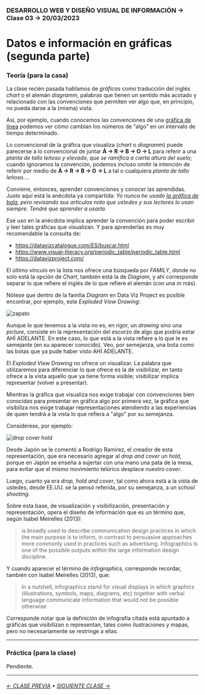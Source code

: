 ### DESARROLLO WEB Y DISEÑO VISUAL DE INFORMACIÓN → Clase 03 → 20/03/2023

# Datos e información en gráficas (segunda parte)

### Teoría (para la casa)

La clase recién pasada hablamos de *gráficas* como traducción del inglés *chart* o el alemán *diagramm*, palabras que tienen un sentido más acotado y relacionado con las convenciones que permiten ver algo que, en principio, no pueda darse a la (misma) vista.

Así, por ejemplo, cuando conocemos las convenciones de una [gráfica de línea](https://datavizcatalogue.com/ES/metodos/grafica_de_linea.html) podemos ver cómo cambian los números de “algo” en un intervalo de tiempo determinado. 

Lo convencional de la gráfica que visualiza (*chart* o *diagramm*) puede parecerse a lo convencional de juntar **Á → R → B → O → L** para referir a una *planta de tallo leñoso y elevado, que se ramifica a cierta altura del suelo*; cuando ignoramos la convención, podemos incluso omitir la intención de referir por medio de **Á → R → B → O → L** a tal o cualquiera *planta de tallo leñoso…*. 

Conviene, entonces, aprender convenciones y conocer las aprendidas. Justo aquí está la anécdota ya compartida: *Yo nunca he usado [la gráfica de bala](https://datavizcatalogue.com/ES/metodos/grafico_de_bala.html), pero revisando sus artículos noto que ustedes y sus lectores lo usan siempre. Tendré que aprender a usarla.*

Ese *uso* en la anécdota implica aprender la convención para poder escribir y leer tales gráficas que visualizan. Y para aprenderlas es muy recomendable la consulta de:

- https://datavizcatalogue.com/ES/buscar.html
- https://www.visual-literacy.org/periodic_table/periodic_table.html
- https://datavizproject.com/

El último vínculo en la lista nos ofrece una búsqueda por *FAMILY*, donde no solo está la opción de *Chart*, también está la de *Diagram*, y ahí corresponde separar lo que refiere el inglés de lo que refiere el alemán (con una *m* más). 

Nótese que dentro de la familia *Diagram* en Data Viz Project es posible encontrar, por ejemplo, este *Exploded View Drawing*:

![zapato](https://github.com/profesorfaco/dno097-2024/assets/7999767/68197b54-95fc-4f0f-b8fe-35cd81f6693d)

Aunque lo que tenemos a la vista no es, en rigor, un *drawing* sino una *picture*, consiste en la representación del escorzo de algo que podría estar AHÍ ADELANTE. En este caso, lo que está a la vista refiere a lo que le es semejante (en su aparecer conocido). Veo, por semejanza, una bota como las botas que ya pude haber visto AHÍ ADELANTE.

El *Exploded View Drawing* no ofrece un visualizar. La palabra que utilizaremos para diferenciar lo que ofrece es la de visibilizar, en tanto ofrece a la vista aquello que ya tiene forma visible; visibilizar implica representar (volver a presentar).

Mientras la gráfica que visualiza nos exige trabajar con convenciones bien conocidas para presentar en gráfica algo por primera vez, la gráfica que visibiliza nos exige trabajar representaciones atendiendo a las experiencias de quien tendrá a la vista lo que refiera a "algo" por su semejanza.

Considérese, por ejemplo:

![drop cover hold](https://github.com/profesorfaco/dno097-2024/assets/7999767/2ed308f3-1c63-4b4e-b87b-c3216b24aba7)

Desde Japón se le comentó a Rodrigo Ramirez, el creador de esta representación, que era necesario agregar al *drop and cover* un *hold*, porque en Japón se enseña a sujertar con una mano una pata de la mesa, para evitar que el mismo movimiento telúrico desplace nuestro *cover*. 

Luego, cuanto ya era *drop, hold and cover*, tal como ahora está a la vista de ustedes, desde EE.UU. se la pensó referida, por su semejanza, a un *school shooting*.

Sobre esta base, de visualización y visibilización, presentación y representación, opera el diseño de información que es un término que, según Isabel Meirelles (2013):

> is broadly used to describe communication design practices in which the main purpose is to inform, in contrast to persuasive approaches more commonly used in practices such as advertising. Infographics is one of the possible outputs within the large information design discipline.

Y cuando aparecer el término de *infographics*, corresponde recordar, también con Isabel Meirelles (2013), que: 

> In a nutshell, infographics stand for visual displays in which graphics (illustrations, symbols, maps, diagrams, etc) together with verbal language communicate information that would not be possible otherwise

Corresponde notar que la definición de infografía citada está apuntado a gráficas que visibilizan o representan, tales como ilustraciones y mapas, pero no necesariamente se restringe a ellas.

- - - - - - - - - - - - - - 

### Práctica (para la clase)

Pendiente.

- - - - - - - 

###### [← CLASE PREVIA](https://github.com/profesorfaco/dno097-2024/tree/main/clase-02) • [SIGUIENTE CLASE →](https://github.com/profesorfaco/dno097-2024/tree/main/clase-04)
